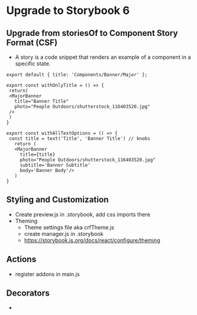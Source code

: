 # Upgrade to Storybook 6

## Upgrade from storiesOf to Component Story Format (CSF)
- A story is a code snippet that renders an example of a component in a specific state.
 
 ```
 export default { title: 'Components/Banner/Major' };

export const withOnlyTitle = () => {
  return(
  <MajorBanner 
    title="Banner Title" 
    photo="People Outdoors/shutterstock_116403520.jpg"
  />
  )
}

export const withAllTextOptions = () => {
  const title = text('Title', 'Banner Title') // knobs
    return (
    <MajorBanner 
      title={title}
      photo="People Outdoors/shutterstock_116403520.jpg" 
      subtitle='Banner Subtitle' 
      body='Banner Body'/>
    )
}
```
## Styling and Customization

- Create preview.js in .storybook, add css imports there
- Theming
  - Theme settings file aka crfTheme.js
  - create manager.js in .storybook
  - https://storybook.js.org/docs/react/configure/theming

## Actions

- register addons in main.js

## Decorators

- 
